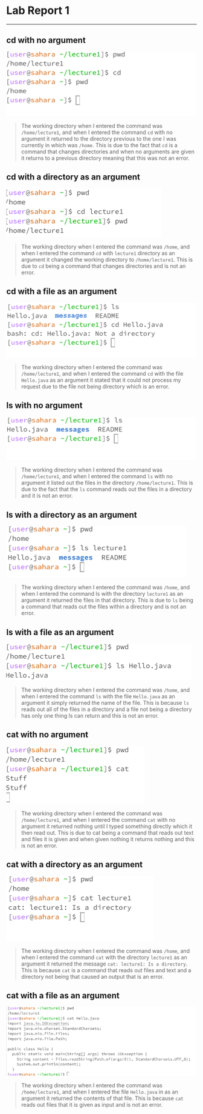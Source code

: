 # Lab Report 1
---
## cd with no argument 
![Image](1.png)

> The working directory when I entered the command was `/home/lecture1`, and when I entered the command `cd` with no argument it returned to the directory previous to the one I was currently in which was `/home`. This is due to the fact that `cd` is a command that changes directories and when no arguments are given it returns to a previous directory meaning that this was not an error.

## cd with a directory as an argument
![Image](2.png) 

> The working directory when I entered the command was `/home`, and when I entered the command `cd` with `lecture1` directory as an argument it changed the working directory to `/home/lecture1`. This is due to `cd` being a command that changes directories and is not an error.

## cd with a file as an argument 
![Image](3.png)

> The working directory when I entered the command was `/home/lecture1`, and when I entered the command `cd` with the file `Hello.java` as an argument it stated that it could not process my request due to the file not being directory which is an error.

## ls with no argument
![Image](4.png)

> The working directory when I entered the command was `/home/lecture1`, and when I entered the command `ls` with no argument it listed out the files in the directory `/home/lecture1`. This is due to the fact that the `ls` command reads out the files in a directory and it is not an error.

## ls with a directory as an argument
![Image](5.1.png)

> The working directory when I entered the command was `/home`, and when I entered the command ls with the directory `lecture1` as an argument it returned the files in that directory. This is due to `ls` being a command that reads out the files within a directory and is not an error.

## ls with a file as an argument 
![Image](6.png)

>The working directory when I entered the command was `/home`, and when I entered the command `ls` with the file `Hello.java` as an argument it simply returned the name of the file. This is because `ls` reads out all of the files in a directory and a file not being a directory has only one thing ls can return and this is not an error.

## cat with no argument
![Image](7.png)

> The working directory when I entered the command was `/home/lecture1`, and when I entered the command `cat` with no argument it returned nothing until I typed something directly which it then read out. This is due to cat being a command that reads out text and files it is given and when given nothing it returns nothing and this is not an error.

## cat with a directory as an argument 
![Image](8.png)

> The working directory when I entered the command was `/home`, and when I entered the command `cat` with the directory `lecture1` as an argument it returned the message `cat: lecture1: Is a directory`. This is because `cat` is a command that reads out files and text and a directory not being that caused an output that is an error.

## cat with a file as an argument
![Image](9.png)

> The working directory when I entered the command was `/home/lecture1`, and when I entered the file `Hello.java` in as an argument it returned the contents of that file. This is because `cat` reads out files that it is given as input and is not an error.  
